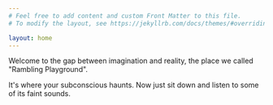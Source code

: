```yaml
---
# Feel free to add content and custom Front Matter to this file.
# To modify the layout, see https://jekyllrb.com/docs/themes/#overriding-theme-defaults

layout: home
---
```


Welcome to the gap between imagination and reality, the place we called "Rambling Playground".

It's where your subconscious haunts. Now just sit down and listen to some of its faint sounds.
